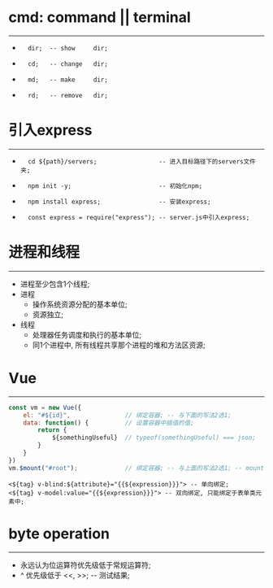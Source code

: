 #   cmd: command || terminal
***
-       dir;  -- show     dir;
-       cd;   -- change   dir;
-       md;   -- make     dir;
-       rd;   -- remove   dir;
#   引入express
***
-       cd ${path}/servers;                 -- 进入目标路径下的servers文件夹;
-       npm init -y;                        -- 初始化npm;
-       npm install express;                -- 安装express;
-       const express = require("express"); -- server.js中引入express;
#   进程和线程
***
-   进程至少包含1个线程;
-   进程
    -   操作系统资源分配的基本单位;
    -   资源独立;
-   线程
    -   处理器任务调度和执行的基本单位;
    -   同1个进程中, 所有线程共享那个进程的堆和方法区资源;
#   Vue
***
```javascript []
const vm = new Vue({
    el: "#${id}",               // 绑定容器; -- 与下面的写法2选1;
    data: function() {          // 设置容器中插值的值;
        return {
            ${somethingUseful}  // typeof(somethingUseful) === json;
        }
    }
})
vm.$mount("#root");             // 绑定容器; -- 与上面的写法2选1; -- mount: 挂载;
```
```
<${tag} v-blind:${attribute}="{{${expression}}}"> -- 单向绑定;
<${tag} v-model:value="{{${expression}}}"> -- 双向绑定, 只能绑定于表单类元素中;
```
#   byte operation
***
-   永远认为位运算符优先级低于常规运算符;
-   ^ 优先级低于 <<, >>;                -- 测试结果;
